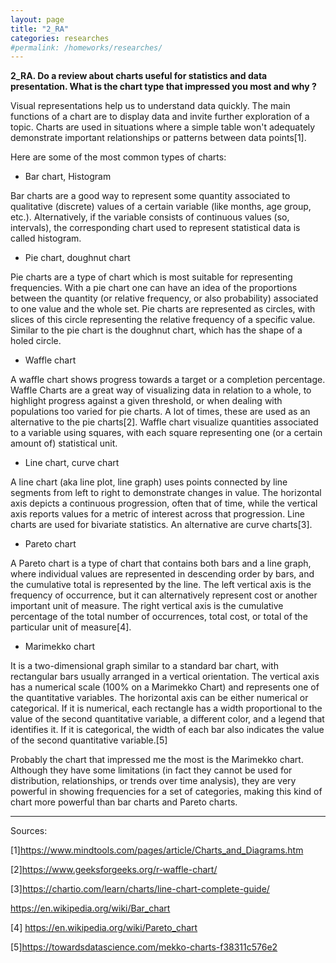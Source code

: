```yaml
---
layout: page
title: "2_RA"
categories: researches
#permalink: /homeworks/researches/
---
```

<b>2_RA. Do a review about charts useful for statistics and data presentation. What is the chart type that impressed you most and why ?</b>

Visual representations help us to understand data quickly. The main functions of a chart are to display data and invite further exploration of a topic. Charts are used in situations where a simple table won't adequately demonstrate important relationships or patterns between data points[1].

Here are some of the most common types of charts:

-	Bar chart, Histogram

Bar charts are a good way to represent some quantity associated to qualitative (discrete) values of a certain variable (like months, age group, etc.). Alternatively, if the variable consists of continuous values (so, intervals), the corresponding chart used to represent statistical data is called histogram.

-	Pie chart, doughnut chart

Pie charts are a type of chart which is most suitable for representing frequencies. With a pie chart one can have an idea of the proportions between the quantity (or relative frequency, or also probability) associated to one value and the whole set. Pie charts are represented as circles, with slices of this circle representing the relative frequency of a specific value. Similar to the pie chart is the doughnut chart, which has the shape of a holed circle.

-	Waffle chart

A waffle chart shows progress towards a target or a completion percentage. Waffle Charts are a great way of visualizing data in relation to a whole, to highlight progress against a given threshold, or when dealing with populations too varied for pie charts. A lot of times, these are used as an alternative to the pie charts[2]. Waffle chart visualize quantities associated to a variable using squares, with each square representing one (or a certain amount of) statistical unit.

-	Line chart, curve chart

A line chart (aka line plot, line graph) uses points connected by line segments from left to right to demonstrate changes in value. The horizontal axis depicts a continuous progression, often that of time, while the vertical axis reports values for a metric of interest across that progression. Line charts are used for bivariate statistics. An alternative are curve charts[3].

-	Pareto chart

A Pareto chart is a type of chart that contains both bars and a line graph, where individual values are represented in descending order by bars, and the cumulative total is represented by the line. The left vertical axis is the frequency of occurrence, but it can alternatively represent cost or another important unit of measure. The right vertical axis is the cumulative percentage of the total number of occurrences, total cost, or total of the particular unit of measure[4].

-	Marimekko chart

It is a two-dimensional graph similar to a standard bar chart, with rectangular bars usually arranged in a vertical orientation. The vertical axis has a numerical scale (100% on a Marimekko Chart) and represents one of the quantitative variables. The horizontal axis can be either numerical or categorical. If it is numerical, each rectangle has a width proportional to the value of the second quantitative variable, a different color, and a legend that identifies it. If it is categorical, the width of each bar also indicates the value of the second quantitative variable.[5]

Probably the chart that impressed me the most is the Marimekko chart. Although they have some limitations (in fact they cannot be used for distribution, relationships, or trends over time analysis), they are very powerful in showing frequencies for a set of categories, making this kind of chart more powerful than bar charts and Pareto charts.


----------------------------------------------------------------------------------
Sources:

[1]https://www.mindtools.com/pages/article/Charts_and_Diagrams.htm

[2]https://www.geeksforgeeks.org/r-waffle-chart/ 

[3]https://chartio.com/learn/charts/line-chart-complete-guide/

https://en.wikipedia.org/wiki/Bar_chart 

[4] https://en.wikipedia.org/wiki/Pareto_chart

[5]https://towardsdatascience.com/mekko-charts-f38311c576e2

